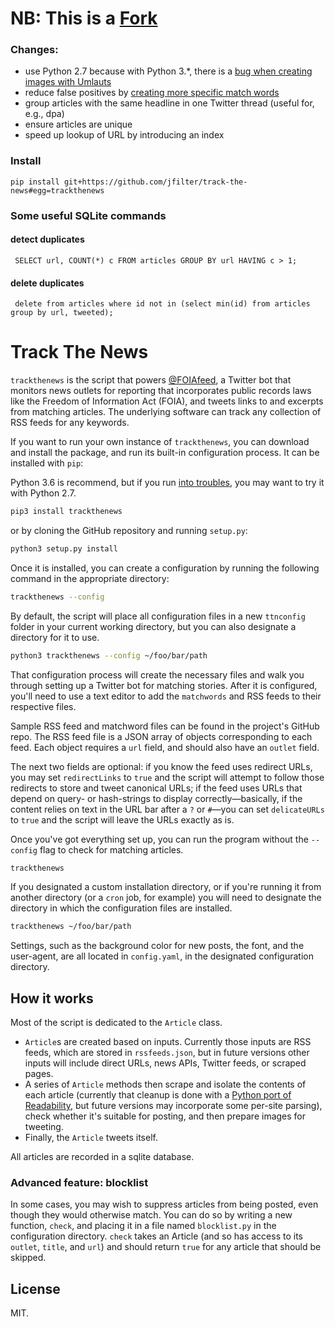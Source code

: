 # NB: This is a [Fork](https://github.com/freedomofpress/trackthenews)

### Changes:
- use Python 2.7 because with Python 3.*, there is a [bug when creating images with Umlauts](https://github.com/freedomofpress/trackthenews/issues/1)
- reduce false positives by [creating more specific match words](https://github.com/jfilter/track-the-news/commit/aa85d91508bed0023ed4f375a255a7fb57ddcd32)
- group articles with the same headline in one Twitter thread (useful for, e.g., dpa)
- ensure articles are unique
- speed up lookup of URL by introducing an index

### Install
```
pip install git+https://github.com/jfilter/track-the-news#egg=trackthenews
```

### Some useful SQLite commands

#### detect duplicates
```
 SELECT url, COUNT(*) c FROM articles GROUP BY url HAVING c > 1;
 ```

#### delete duplicates

 ```
  delete from articles where id not in (select min(id) from articles group by url, tweeted);
  ```

# Track The News

`trackthenews` is the script that powers [@FOIAfeed](https://twitter.com/foiafeed), a Twitter bot that monitors news outlets for reporting that incorporates public records laws like the Freedom of Information Act (FOIA), and tweets links to and excerpts from matching articles. The underlying software can track any collection of RSS feeds for any keywords.

If you want to run your own instance of `trackthenews`, you can download and install the package, and run its built-in configuration process. It can be installed with `pip`:

Python 3.6 is recommend, but if you run [into troubles](https://github.com/freedomofpress/trackthenews/issues/1), you may want to try it with Python 2.7.


```bash
pip3 install trackthenews
```

or by cloning the GitHub repository and running `setup.py`:

```bash
python3 setup.py install
```

Once it is installed, you can create a configuration by running the following command in the appropriate directory:

```bash
trackthenews --config
```

By default, the script will place all configuration files in a new `ttnconfig` folder in your current working directory, but you can also designate a directory for it to use.

```bash
python3 trackthenews --config ~/foo/bar/path
```

That configuration process will create the necessary files and walk you through setting up a Twitter bot for matching stories. After it is configured, you'll need to use a text editor to add the `matchwords` and RSS feeds to their respective files.

Sample RSS feed and matchword files can be found in the project's GitHub repo. The RSS feed file is a JSON array of objects corresponding to each feed. Each object requires a `url` field, and should also have an `outlet` field.

The next two fields are optional: if you know the feed uses redirect URLs, you may set `redirectLinks` to `true` and the script will attempt to follow those redirects to store and tweet canonical URLs; if the feed uses URLs that depend on query- or hash-strings to display correctly—basically, if the content relies on text in the URL bar after a `?` or `#`—you can set `delicateURLs` to `true` and the script will leave the URLs exactly as is.

Once you've got everything set up, you can run the program without the `--config` flag to check for matching articles.

```bash
trackthenews
```

If you designated a custom installation directory, or if you're running it from another directory (or a `cron` job, for example) you will need to designate the directory in which the configuration files are installed.

```bash
trackthenews ~/foo/bar/path
```

Settings, such as the background color for new posts, the font, and the user-agent, are all located in `config.yaml`, in the designated configuration directory.

## How it works

Most of the script is dedicated to the `Article` class.
* `Article`s are created based on inputs. Currently those inputs are RSS feeds, which are stored in `rssfeeds.json`, but in future versions other inputs will include direct URLs, news APIs, Twitter feeds, or scraped pages.
* A series of `Article` methods then scrape and isolate the contents of each article (currently that cleanup is done with a [Python port of Readability](https://github.com/buriy/python-readability), but future versions may incorporate some per-site parsing), check whether it's suitable for posting, and then prepare images for tweeting.
* Finally, the `Article` tweets itself.

All articles are recorded in a sqlite database.

### Advanced feature: blocklist

In some cases, you may wish to suppress articles from being posted, even though they would otherwise match. You can do so by writing a new function, `check`, and placing it in a file named `blocklist.py` in the configuration directory. `check` takes an Article (and so has access to its `outlet`, `title`, and `url`) and should return `true` for any article that should be skipped.

## License

MIT.
